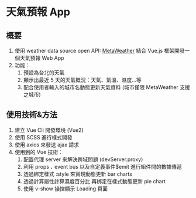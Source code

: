# 天氣預報 App

## 概要

1. 使用 weather data source open API: <a href="https://www.metaweather.com/api/">MetaWeather</a> 結合 Vue.js 框架開發一個天氣預報 Web App
2. 功能：
   1. 預設為台北的天氣
   2. 顯示出最近 5 天的天氣概況：天氣、氣溫、濕度...等
   3. 配合使用者輸入的城市名動態更新天氣資料 (城市僅限 MetaWeather 支援之城市)

## 使用技術&方法

1. 建立 Vue Cli 開發環境 (Vue2)
2. 使用 SCSS 進行樣式開發
3. 使用 axios 來發送 ajax 請求
4. 使用到的 Vue 技術：
   1. 配置代理 server 來解決跨域問題 (devServer.proxy)
   2. 利用 props ､ event bus 以及自定義事件$emit 進行組件間的數據傳遞
   3. 透過綁定樣式 :style 來實現動態更新 bar charts
   4. 透過計算屬性計算濕度百分比 再綁定在樣式動態更新 pie chart
   5. 使用 v-show 操控顯示 Loading 頁面
